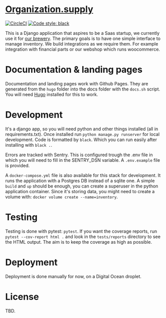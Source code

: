 # [Organization.supply](https://organization.supply)

[![CircleCI](https://circleci.com/gh/jplattel/organization.supply.svg?style=svg)](https://circleci.com/gh/jplattel/organization.supply)
[![Code style: black](https://img.shields.io/badge/code%20style-black-000000.svg)](https://github.com/psf/black)

This is a Django application that aspires to be a Saas startup, we currently use it for [our brewery](https://brouwerijnooitgedacht.nl). The primary goals is to have one simple interface to manage inventory. We build integrations as we require them. For example integration with financial parts or our webshop which runs woocommerce.

# Documentation & landing pages

Documentation and landing pages work with Github Pages. They are generated from the `hugo` folder into the docs folder with the `docs.sh` script. You will need [Hugo](https://gohugo.io/) installed for this to work.

# Development

It's a django app, so you will need python and other things installed (all in requirements.txt). Once installed run `python manage.py runserver` for local development. Code is formatted by `black`. Which you can run easily after installing with `black .`.

Errors are tracked with Sentry. This is configured trough the .env file in which you will need to fill in the SENTRY_DSN variable. A `.env.example` file is provided.

A `docker-compose.yml` file is also available for this stack for development. It runs the application with a Postgres DB instead of a sqlite one. A simple `build` and `up` should be enough, you can create a superuser in the python application container. Since it's storing data, you might need to create a volume with: `docker volume create --name=inventory`.

# Testing

Testing is done with pytest: `pytest`. If you want the coverage reports, run `pytest --cov-report html .` and look in the `tests/reports` directory to see the HTML output. The aim is to keep the coverage as high as possible.

# Deployment

Deployment is done manually for now, on a Digital Ocean droplet.

# License

TBD.